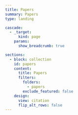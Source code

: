 ```yaml
---
title: Papers
summary: Papers
type: landing

cascade:
  - _target:
      kind: page
    params:
      show_breadcrumb: true

sections:
  - block: collection
    id: papers
    content:
      title: Papers
      filters:
        folders:
          - papers
        exclude_featured: false
    design:
      view: citation
      flip_alt_rows: false
---
```

